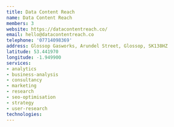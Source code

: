 ```yaml
---
title: Data Content Reach
name: Data Content Reach
members: 3
website: https://datacontentreach.co/
email: hello@datacontentreach.co
telephone: '07714098369'
address: Glossop Gasworks, Arundel Street, Glossop, SK138HZ
latitude: 53.441970
longitude: -1.949900
services:
- analytics
- business-analysis
- consultancy
- marketing
- research
- seo-optimisation
- strategy
- user-research
technologies:
---
```


